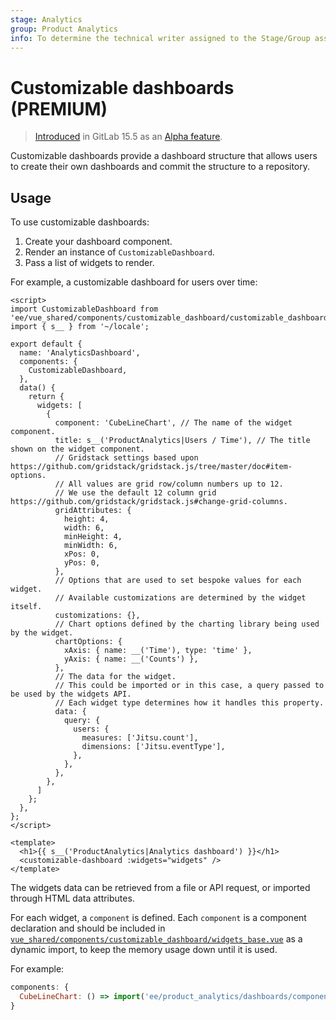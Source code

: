 ```yaml
---
stage: Analytics
group: Product Analytics
info: To determine the technical writer assigned to the Stage/Group associated with this page, see https://about.gitlab.com/handbook/product/ux/technical-writing/#assignments
---
```


# Customizable dashboards **(PREMIUM)**

> [Introduced](https://gitlab.com/gitlab-org/gitlab/-/merge_requests/98610) in GitLab 15.5 as an [Alpha feature](../../policy/alpha-beta-support.md#alpha-features).

Customizable dashboards provide a dashboard structure that allows users to create
their own dashboards and commit the structure to a repository.

## Usage

To use customizable dashboards:

1. Create your dashboard component.
1. Render an instance of `CustomizableDashboard`.
1. Pass a list of widgets to render.

For example, a customizable dashboard for users over time:

```vue
<script>
import CustomizableDashboard from 'ee/vue_shared/components/customizable_dashboard/customizable_dashboard.vue';
import { s__ } from '~/locale';

export default {
  name: 'AnalyticsDashboard',
  components: {
    CustomizableDashboard,
  },
  data() {
    return {
      widgets: [
        {
          component: 'CubeLineChart', // The name of the widget component.
          title: s__('ProductAnalytics|Users / Time'), // The title shown on the widget component.
          // Gridstack settings based upon https://github.com/gridstack/gridstack.js/tree/master/doc#item-options.
          // All values are grid row/column numbers up to 12.
          // We use the default 12 column grid https://github.com/gridstack/gridstack.js#change-grid-columns.
          gridAttributes: {
            height: 4,
            width: 6,
            minHeight: 4,
            minWidth: 6,
            xPos: 0,
            yPos: 0,
          },
          // Options that are used to set bespoke values for each widget.
          // Available customizations are determined by the widget itself.
          customizations: {},
          // Chart options defined by the charting library being used by the widget.
          chartOptions: {
            xAxis: { name: __('Time'), type: 'time' },
            yAxis: { name: __('Counts') },
          },
          // The data for the widget.
          // This could be imported or in this case, a query passed to be used by the widgets API.
          // Each widget type determines how it handles this property.
          data: {
            query: {
              users: {
                measures: ['Jitsu.count'],
                dimensions: ['Jitsu.eventType'],
              },
            },
          },
        },
      ]
    };
  },
};
</script>

<template>
  <h1>{{ s__('ProductAnalytics|Analytics dashboard') }}</h1>
  <customizable-dashboard :widgets="widgets" />
</template>
```

The widgets data can be retrieved from a file or API request, or imported through HTML data attributes.

For each widget, a `component` is defined. Each `component` is a component declaration and should be included in
[`vue_shared/components/customizable_dashboard/widgets_base.vue`](https://gitlab.com/gitlab-org/gitlab/blob/master/ee/app/assets/javascripts/vue_shared/components/customizable_dashboard/widgets_base.vue)
as a dynamic import, to keep the memory usage down until it is used.

For example:

```javascript
components: {
  CubeLineChart: () => import('ee/product_analytics/dashboards/components/widgets/cube_line_chart.vue')
}
```
